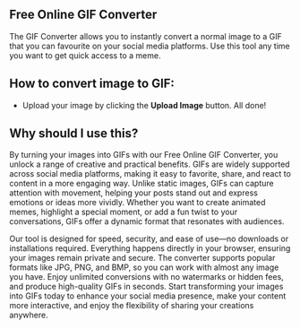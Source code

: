 ## Free Online GIF Converter
The GIF Converter allows you to instantly convert a normal image to a GIF that you can favourite on your
                social media platforms. Use this tool any time you want to get quick access to a meme.
## How to convert image to GIF:
    
- Upload your image by clicking the **Upload Image** button.
All done!


## Why should I use this?
By turning your images into GIFs with our Free Online GIF Converter, you unlock a range of creative and practical benefits. GIFs are widely supported across social media platforms, making it easy to favorite, share, and react to content in a more engaging way. Unlike static images, GIFs can capture attention with movement, helping your posts stand out and express emotions or ideas more vividly. Whether you want to create animated memes, highlight a special moment, or add a fun twist to your conversations, GIFs offer a dynamic format that resonates with audiences.

Our tool is designed for speed, security, and ease of use—no downloads or installations required. Everything happens directly in your browser, ensuring your images remain private and secure. The converter supports popular formats like JPG, PNG, and BMP, so you can work with almost any image you have. Enjoy unlimited conversions with no watermarks or hidden fees, and produce high-quality GIFs in seconds. Start transforming your images into GIFs today to enhance your social media presence, make your content more interactive, and enjoy the flexibility of sharing your creations anywhere.

